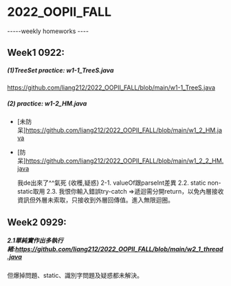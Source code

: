 # 2022_OOPII_FALL
-----weekly homeworks ----
## Week1 0922:
##### (1)TreeSet practice:  w1-1_TreeS.java
https://github.com/liang212/2022_OOPII_FALL/blob/main/w1-1_TreeS.java
##### (2) practice:  w1-2_HM.java
* [未防呆]https://github.com/liang212/2022_OOPII_FALL/blob/main/w1_2_HM.java
* [防呆]https://github.com/liang212/2022_OOPII_FALL/blob/main/w1_2_2_HM.java  
  
  我de出來了^^氣死
{收穫,疑惑}
2-1. valueOf跟parseInt差異
2.2. static non-static取用
2.3. 我恨你輸入錯誤try-catch =>遞迴需分開return，以免內層接收資訊但外層未索取，只接收到外層回傳值。進入無限迴圈。

## Week2 0929:
##### 2.1單純實作出多執行緒:https://github.com/liang212/2022_OOPII_FALL/blob/main/w2_1_thread.java
但爆掉問題、static、識別字問題及疑惑都未解決。

